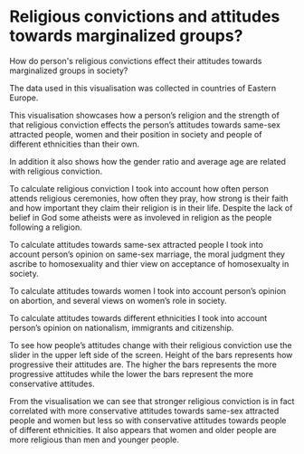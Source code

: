 
# Religious convictions and attitudes towards marginalized groups?

How do person's religious convictions effect their attitudes towards marginalized groups in society?

The data used in this visualisation was collected in countries of Eastern Europe.

This visualisation showcases how a person’s religion and the strength of that religious conviction effects the person’s attitudes towards same-sex attracted people, women and their position in society and people of different ethnicities than their own.

In addition it also shows how the gender ratio and average age are related with religious conviction.

To calculate religious conviction I took into account how often person attends religious ceremonies, how often they pray, how strong is their faith and how important they claim their religion is in their life. Despite the lack of belief in God some atheists were as involeved in religion as the people following a religion.

To calculate attitudes towards same-sex attracted people I took into account person’s opinion on same-sex marriage, the moral judgment they ascribe to homosexuality and thier view on acceptance of homosexualty in society.

To calculate attitudes towards women I took into account person’s opinion on abortion, and several views on women’s role in society.

To calculate attitudes towards different ethnicities I took into account person’s opinion on nationalism, immigrants and citizenship.

To see how people’s attitudes change with their religious conviction use the slider in the upper left side of the screen. Height of the bars represents how progressive their attitudes are. The higher the bars represents the more progressive attitudes while the lower the bars represent the more conservative attitudes.

From the visualisation we can see that stronger religious conviction is in fact correlated with more conservative attitudes towards same-sex attracted people and women but less so with conservative attitudes towards people of different ethnicities. It also appears that women and older people are more religious than men and younger people.


